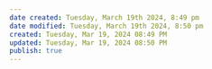 ```yaml
---
date created: Tuesday, March 19th 2024, 8:49 pm
date modified: Tuesday, March 19th 2024, 8:50 pm
created: Tuesday, Mar 19, 2024 08:49 PM
updated: Tuesday, Mar 19, 2024 08:50 PM
publish: true
---
```

